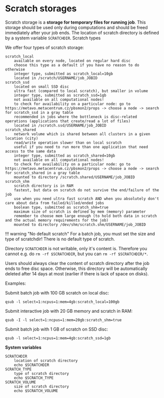 # Scratch storages

Scratch storage is a **storage for temporary files for running job**. This storage should be used only during computations and should be freed immediately after your job ends. The location of scratch directory is defined by a system variable `SCRATCHDIR`.
Scratch types

We offer four types of scratch storage:

    scratch_local
        available on every node, located on regular hard disc
        choose this type as a default if you have no reason to do otherwise
        integer type, submitted as scratch_local=10gb
        located in /scratch/USERNAME/job_JOBID
    scratch_ssd
        located on small SSD disc
        ultra fast (compared to local scratch), but smaller in volume
        integer type, submitted as scratch_ssd=1gb
        not available on all computational nodes!
        to check for availability on a particular node: go to https://metavo.metacentrum.cz/pbsmon2/props -> choose a node -> search for scratch_ssd in a gray table
        recommended in jobs where the bottleneck is disc-related operations (applications that create/read a lot of files)
        located in /scratch.ssd/USERNAME/job_JOBID
    scratch_shared
        network volume which is shared between all clusters in a given location (city)
        read/write operation slower than on local scratch
        useful if you need to run more than one application that need access to the same data
        integer type, submitted as scratch_shared=10gb
        not available on all computational nodes!
        to check for availability on a particular node: go to https://metavo.metacentrum.cz/pbsmon2/props -> choose a node -> search for scratch_shared in a gray table
        mounted to directory /scratch.shared/USERNAME/job_JOBID
    scratch_shm
        scratch directory is in RAM
        fastest, but data on scratch do not survive the end/failure of the job
        use when you need ultra fast scratch AND when you absolutely don't care about data from failed/killed/ended jobs
        boolean type, submitted as scratch_shm=true
        maximum size of scratch is defined by mem (memory) parameter
        remember to choose mem large enough (to hold both data in scratch and the actual memory requirements for the job)
        mounted to directory /dev/shm/scratch.shm/USERNAME/job_JOBID

!!! warning "No default scratch"
    For a batch job, you must set the size and type of scratchdir! There is no default type of scratch.

Directory `SCRATCHDIR` is not writable, only it's content is. Therefore you cannot e.g. do `rm -rf $SCRATCHDIR`, but you can `rm -rf $SCRATCHDIR/*`.

Users should always clear the content of scratch directory after the job ends to free disc space. Otherwise, this directory will be automatically deleted after 14 days at most (earlier if there is lack of space on disks).

Examples:

Submit batch job with 100 GB scratch on local disc:

    qsub -l select=1:ncpus=1:mem=4gb:scratch_local=100gb

Submit interactive job with 20 GB memory and scratch in RAM:

    qsub -I -l select=1:ncpus=1:mem=20gb:scratch_shm=true

Submit batch job with 1 GB of scratch on SSD disc:

    qsub -l select=1:ncpus=1:mem=4gb:scratch_ssd=1gb

**System variables**

    SCRATCHDIR
        location of scratch directory
        echo $SCRATCHDIR
    SCRATCH_TYPE
        type of scratch directory
        echo $SCRATCH_TYPE
    SCRATCH_VOLUME
        size of scratch directory
        echo $SCRATCH_VOLUME

